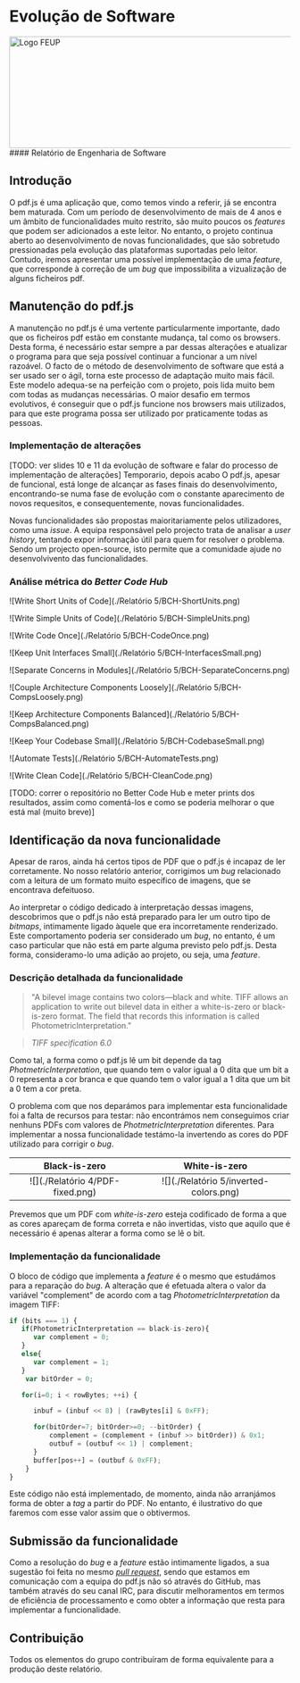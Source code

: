 # Evolução de Software
<img src="http://www.junifeup.pt/wp-content/uploads/2016/01/feup.png" alt="Logo FEUP" width = "600" height ="200"/>
#### Relatório de Engenharia de Software

## Introdução

O pdf.js é uma aplicação que, como temos vindo a referir, já se encontra bem maturada. Com um período de desenvolvimento de mais de 4 anos e um âmbito de funcionalidades muito restrito, são muito poucos os *features* que podem ser adicionados a este leitor. No entanto, o projeto continua aberto ao desenvolvimento de novas funcionalidades, que são sobretudo pressionadas pela evolução das plataformas suportadas pelo leitor. Contudo, iremos apresentar uma possível implementação de uma *feature*, que corresponde à correção de um *bug* que impossibilita a vizualização de alguns ficheiros pdf.

## Manutenção do pdf.js

A manutenção no pdf.js é uma vertente particularmente importante, dado que os ficheiros pdf estão em constante mudança, tal como os browsers. Desta forma, é necessário estar sempre a par dessas alterações e atualizar o programa para que seja possível continuar a funcionar a um nível razoável.
O facto de o método de desenvolvimento de software que está a ser usado ser o ágil, torna este processo de adaptação muito mais fácil. Este modelo adequa-se na perfeição com o projeto, pois lida muito bem com todas as mudanças necessárias.
O maior desafio em termos evolutivos, é conseguir que o pdf.js funcione nos browsers mais utilizados, para que este programa possa ser utilizado por praticamente todas as pessoas.
### Implementação de alterações

[TODO: ver slides 10 e 11 da evolução de software e falar do processo de implementação de alterações] Temporario, depois acabo
O pdf.js, apesar de funcional, está longe de alcançar as fases finais do desenvolvimento, encontrando-se numa fase de evolução com o constante aparecimento de novos requesitos, e consequentemente, novas funcionalidades.

Novas funcionalidades são propostas maioritariamente pelos utilizadores, como uma *issue*. A equipa responsável pelo projecto trata de analisar a *user history*, tentando expor informação útil para quem for resolver o problema. Sendo um projecto open-source, isto permite que a comunidade ajude no desenvolvivento das funcionalidades.


### Análise métrica do *Better Code Hub*

![Write Short Units of Code](./Relatório 5/BCH-ShortUnits.png)


![Write Simple Units of Code](./Relatório 5/BCH-SimpleUnits.png)


![Write Code Once](./Relatório 5/BCH-CodeOnce.png)


![Keep Unit Interfaces Small](./Relatório 5/BCH-InterfacesSmall.png)


![Separate Concerns in Modules](./Relatório 5/BCH-SeparateConcerns.png)


![Couple Architecture Components Loosely](./Relatório 5/BCH-CompsLoosely.png)


![Keep Architecture Components Balanced](./Relatório 5/BCH-CompsBalanced.png)


![Keep Your Codebase Small](./Relatório 5/BCH-CodebaseSmall.png)


![Automate Tests](./Relatório 5/BCH-AutomateTests.png)


![Write Clean Code](./Relatório 5/BCH-CleanCode.png)



[TODO: correr o repositório no Better Code Hub e meter prints dos resultados, assim como comentá-los e como se poderia melhorar o que está mal (muito breve)]


## Identificação da nova funcionalidade

Apesar de raros, ainda há certos tipos de PDF que o pdf.js é incapaz de ler corretamente. No nosso relatório anterior, corrigimos um *bug* relacionado com a leitura de um formato muito específico de imagens, que se encontrava defeituoso. 

Ao interpretar o código dedicado à interpretação dessas imagens, descobrimos que o pdf.js não está preparado para ler um outro tipo de *bitmaps*, intimamente ligado àquele que era incorretamente renderizado. Este comportamento poderia ser considerado um *bug*, no entanto, é um caso particular que não está em parte alguma previsto pelo pdf.js. Desta forma, consideramo-lo uma adição ao projeto, ou seja, uma *feature*.

### Descrição detalhada da funcionalidade

> "A bilevel image contains two colors—black and white. TIFF allows an application to write out bilevel data in either a white-is-zero or black-is-zero format. The field that records this information is called PhotometricInterpretation."

> *TIFF specification 6.0*

Como tal, a forma como o pdf.js lê um bit depende da tag *PhotmetricInterpretation*, que quando tem o valor igual a 0 dita que um bit a 0 representa a cor branca e que quando tem o valor igual a 1 dita que um bit a 0 tem a cor preta.

O problema com que nos deparámos para implementar esta funcionalidade foi a falta de recursos para testar: não encontrámos nem conseguimos criar nenhuns PDFs com valores de *PhotmetricInterpretation* diferentes. Para implementar a nossa funcionalidade testámo-la invertendo as cores do PDF utilizado para corrigir o *bug*.

Black-is-zero           |  White-is-zero
:-------------------------:|:-------------------------:
![](./Relatório 4/PDF-fixed.png)  |  ![](./Relatório 5/inverted-colors.png)

Prevemos que um PDF com *white-is-zero* esteja codificado de forma a que as cores apareçam de forma correta e não invertidas, visto que aquilo que é necessário é apenas alterar a forma como se lê o bit.

### Implementação da funcionalidade

O bloco de código que implementa a *feature* é o mesmo que estudámos para a reparação do *bug*. A alteração que é efetuada altera o valor da variável "complement" de acordo com a tag *PhotometricInterpretation* da imagem TIFF:

```javascript
if (bits === 1) {
   if(PhotometricInterpretation == black-is-zero){
      var complement = 0;
   }
   else{
      var complement = 1;
   }
    var bitOrder = 0;

   for(i=0; i < rowBytes; ++i) {

      inbuf = (inbuf << 8) | (rawBytes[i] & 0xFF);

      for(bitOrder=7; bitOrder>=0; --bitOrder) {
          complement = (complement + (inbuf >> bitOrder)) & 0x1;
          outbuf = (outbuf << 1) | complement;
      }
      buffer[pos++] = (outbuf & 0xFF);
    }
}
```

Este código não está implementado, de momento, ainda não arranjámos forma de obter a *tag* a partir do PDF. No entanto, é ilustrativo do que faremos com esse valor assim que o obtivermos.

## Submissão da funcionalidade

Como a resolução do *bug* e a *feature* estão intimamente ligados, a sua sugestão foi feita no mesmo [*pull request*](https://github.com/mozilla/pdf.js/pull/7869), sendo que estamos em comunicação com a equipa do pdf.js não só através do GitHub, mas também através do seu canal IRC, para discutir melhoramentos em termos de eficiência de processamento e como obter a informação que resta para implementar a funcionalidade.

## Contribuição

Todos os elementos do grupo contribuíram de forma equivalente para a produção deste relatório.

